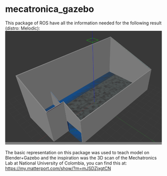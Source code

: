 # mecatronica_gazebo
This package of ROS have all the information needed for the following result (distro: Melodic):
![result of this package](/basic_mechatronics_lab.png)

The basic representation on this package was used to teach model on Blender+Gazebo and the inspiration was the 3D scan of the Mechatronics Lab at National University of Colombia, you can find this at: https://my.matterport.com/show/?m=mJSDZjxgtCN
